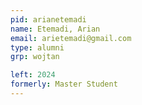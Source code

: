 ```yaml
---
pid: arianetemadi
name: Etemadi, Arian
email: arietemadi@gmail.com
type: alumni
grp: wojtan

left: 2024
formerly: Master Student
---
```

